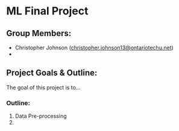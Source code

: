 # **ML Final Project**
 
## **Group Members:**
- Christopher Johnson (christopher.johnson13@ontariotechu.net)
-


## **Project Goals & Outline:**
The goal of this project is to...

### Outline:
1. Data Pre-processing
2. 